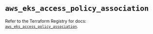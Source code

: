# `aws_eks_access_policy_association`

Refer to the Terraform Registry for docs: [`aws_eks_access_policy_association`](https://registry.terraform.io/providers/hashicorp/aws/6.7.0/docs/resources/eks_access_policy_association).
